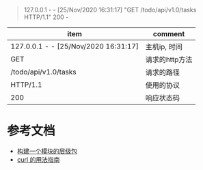 
> 127.0.0.1 - - [25/Nov/2020 16:31:17] "GET /todo/api/v1.0/tasks HTTP/1.1" 200 -

| item | comment |
|----| ----|
|127.0.0.1 - - [25/Nov/2020 16:31:17] | 主机ip, 时间|
|GET | 请求的http方法|
|/todo/api/v1.0/tasks | 请求的路径|
|HTTP/1.1 | 使用的协议|
|200 | 响应状态码|


# 参考文档
- [构建一个模块的层级包](https://python3-cookbook.readthedocs.io/zh_CN/latest/c10/p01_make_hierarchical_package_of_modules.html)
- [curl 的用法指南](https://www.ruanyifeng.com/blog/2019/09/curl-reference.html)
